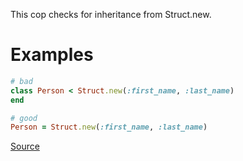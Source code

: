 
This cop checks for inheritance from Struct.new.

# Examples

```ruby
# bad
class Person < Struct.new(:first_name, :last_name)
end

# good
Person = Struct.new(:first_name, :last_name)
```

[Source](http://www.rubydoc.info/gems/rubocop/RuboCop/Cop/Style/StructInheritance)